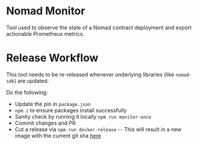 # Nomad Monitor
Tool used to observe the state of a Nomad contract deployment and export actionable Prometheus metrics. 

# Release Workflow
This tool needs to be re-released whenever underlying libraries (like `nomad-sdk`) are updated. 

Do the following: 
- Update the pin in `package.json`
- `npm i` to ensure packages install successfully 
- Sanity check by running it locally `npm run monitor-once`
- Commit changes and PR
- Cut a release via `npm run docker-release` -- This will result in a new image with the current git sha [here](https://console.cloud.google.com/gcr/images/nomad-xyz/global/nomad-monitor)